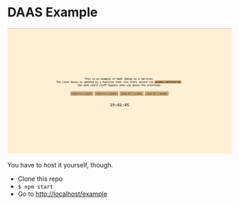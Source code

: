 # DAAS Example

![](example.png "The example DAAS webpage")

You have to host it yourself, though.

- Clone this repo
- `$ npm start`
- Go to [http://localhost/example](http://localhost/example)
